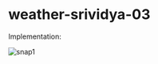 # weather-srividya-03



Implementation:


![snap1](https://github.com/srividya-03/weather-srividya-03/blob/main/images/week2.jpg)


